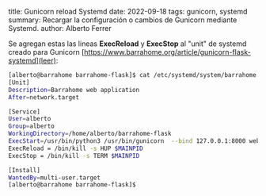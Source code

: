 title: Gunicorn reload Systemd
date: 2022-09-18
tags: gunicorn, systemd
summary: Recargar la configuración o cambios de Gunicorn mediante Systemd.
author: Alberto Ferrer

Se agregan estas las lineas **ExecReload** y **ExecStop** al "unit" de systemd creado para Gunicorn [https://www.barrahome.org/article/gunicorn-flask-systemd](leer):

```bash
[alberto@barrahome barrahome-flask]$ cat /etc/systemd/system/barrahome.service
[Unit]
Description=Barrahome web application
After=network.target

[Service]
User=alberto
Group=alberto
WorkingDirectory=/home/alberto/barrahome-flask
ExecStart=/usr/bin/python3 /usr/bin/gunicorn  --bind 127.0.0.1:8000 website:app --pid=barrahome.pid
ExecReload = /bin/kill -s HUP $MAINPID
ExecStop = /bin/kill -s TERM $MAINPID

[Install]
WantedBy=multi-user.target
[alberto@barrahome barrahome-flask]$
```